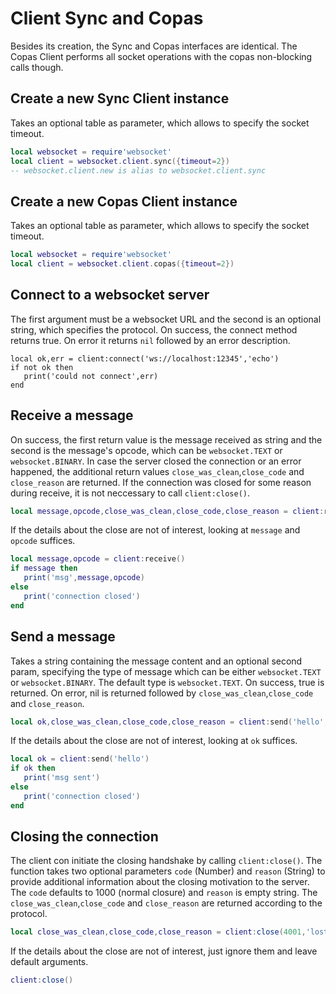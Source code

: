 # Client Sync and Copas

Besides its creation, the Sync and Copas interfaces are identical. The Copas Client performs all socket operations with the copas non-blocking calls though.

## Create a new Sync Client instance

Takes an optional table as parameter, which allows to specify the socket timeout.

```lua
local websocket = require'websocket'
local client = websocket.client.sync({timeout=2})
-- websocket.client.new is alias to websocket.client.sync
```

## Create a new Copas Client instance

Takes an optional table as parameter, which allows to specify the socket timeout.

```lua
local websocket = require'websocket'
local client = websocket.client.copas({timeout=2})
```

## Connect to a websocket server

The first argument must be a websocket URL and the second is an optional string, which specifies the
protocol.
On success, the connect method returns true. On error it returns `nil` followed by an error
description.

```
local ok,err = client:connect('ws://localhost:12345','echo')
if not ok then
   print('could not connect',err)
end
```

## Receive a message

On success, the first return value is the message received as string and the second is
the message's opcode, which can be `websocket.TEXT` or `websocket.BINARY`. In case the server closed the connection or an error happened, the additional return values `close_was_clean`,`close_code` and `close_reason` are returned. If the connection was closed for some reason during receive, it is not neccessary to call `client:close()`.

```lua
local message,opcode,close_was_clean,close_code,close_reason = client:receive()
```

If the details about the close are not of interest, looking at `message` and `opcode` suffices.

```lua
local message,opcode = client:receive()
if message then
   print('msg',message,opcode)
else
   print('connection closed')
end
```

## Send a message

Takes a string containing the message content and an optional second param, specifying the type of message which can be either `websocket.TEXT` or `websocket.BINARY`. The default type is `websocket.TEXT`.
On success, true is returned. On error, nil is returned followed by `close_was_clean`,`close_code` and `close_reason`.

```lua
local ok,close_was_clean,close_code,close_reason = client:send('hello',websocket.TEXT)
```

If the details about the close are not of interest, looking at `ok` suffices.

```lua
local ok = client:send('hello')
if ok then
   print('msg sent')
else
   print('connection closed')
end
```

## Closing the connection

The client con initiate the closing handshake by calling `client:close()`. The function takes two optional parameters `code` (Number) and `reason` (String) to provide additional information about the closing motivation to the server. The `code` defaults to 1000 (normal closure) and `reason` is empty string. The `close_was_clean`,`close_code` and `close_reason` are returned according to the protocol.

```lua
local close_was_clean,close_code,close_reason = client:close(4001,'lost interest')
```

If the details about the close are not of interest, just ignore them and leave default arguments.

```lua
client:close()
```
